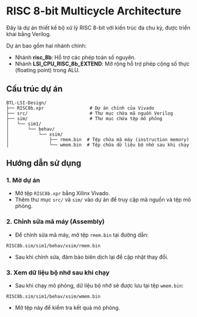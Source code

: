 # RISC 8-bit Multicycle Architecture

Đây là dự án thiết kế bộ xử lý RISC 8-bit với kiến trúc đa chu kỳ, được triển khai bằng Verilog.

Dự án bao gồm hai nhánh chính:

- Nhánh **risc_8b**: Hỗ trợ các phép toán số nguyên.
- Nhánh **LSI_CPU_RISC_8b_EXTEND**: Mở rộng hỗ trợ phép cộng số thực (floating point) trong ALU.

## Cấu trúc dự án

```
BTL-LSI-Design/
├── RISC8b.xpr                 # Dự án chính của Vivado
├── src/                       # Thư mục chứa mã nguồn Verilog
├── sim/                       # Thư mục chứa tệp mô phỏng
│   └── sim1/
│       └── behav/
│           └── xsim/
│               ├── rmem.bin  # Tệp chứa mã máy (instruction memory)
│               └── wmem.bin  # Tệp chứa dữ liệu bộ nhớ sau khi chạy
```

## Hướng dẫn sử dụng

### 1. Mở dự án

- Mở tệp `RISC8b.xpr` bằng Xilinx Vivado.
- Thêm thư mục `src/` và `sim/` vào dự án để truy cập mã nguồn và tệp mô phỏng.

### 2. Chỉnh sửa mã máy (Assembly)

- Để chỉnh sửa mã máy, mở tệp `rmem.bin` tại đường dẫn:

```
RISC8b.sim/sim1/behav/xsim/rmem.bin
```

- Sau khi chỉnh sửa, đảm bảo biên dịch lại để cập nhật thay đổi.

### 3. Xem dữ liệu bộ nhớ sau khi chạy

- Sau khi chạy mô phỏng, dữ liệu bộ nhớ sẽ được lưu tại tệp `wmem.bin`:

```
RISC8b.sim/sim1/behav/xsim/wmem.bin
```

- Mở tệp này để kiểm tra kết quả mô phỏng.
